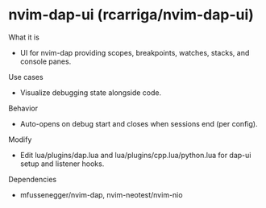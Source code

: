 # nvim-dap-ui (rcarriga/nvim-dap-ui)

What it is
- UI for nvim-dap providing scopes, breakpoints, watches, stacks, and console panes.

Use cases
- Visualize debugging state alongside code.

Behavior
- Auto-opens on debug start and closes when sessions end (per config).

Modify
- Edit lua/plugins/dap.lua and lua/plugins/cpp.lua/python.lua for dap-ui setup and listener hooks.

Dependencies
- mfussenegger/nvim-dap, nvim-neotest/nvim-nio
